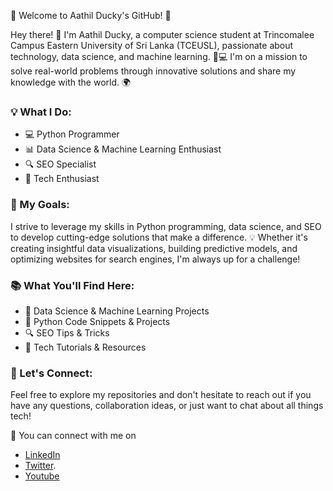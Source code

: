 

🚀 Welcome to Aathil Ducky's GitHub! 🌟

Hey there! 👋 I'm Aathil Ducky, a computer science student at Trincomalee Campus Eastern University of Sri Lanka (TCEUSL), passionate about technology, data science, and machine learning. 🤖💻 I'm on a mission to solve real-world problems through innovative solutions and share my knowledge with the world. 🌍

### 💡 What I Do:

- 💻 Python Programmer
- 📊 Data Science & Machine Learning Enthusiast
- 🔍 SEO Specialist
- 🚀 Tech Enthusiast

### 🌟 My Goals:

I strive to leverage my skills in Python programming, data science, and SEO to develop cutting-edge solutions that make a difference. 💡 Whether it's creating insightful data visualizations, building predictive models, and optimizing websites for search engines, I'm always up for a challenge!

### 📚 What You'll Find Here:

- 🧠 Data Science & Machine Learning Projects
- 🐍 Python Code Snippets & Projects
- 🔍 SEO Tips & Tricks
- 🚀 Tech Tutorials & Resources

### 🚀 Let's Connect:

Feel free to explore my repositories and don't hesitate to reach out if you have any questions, collaboration ideas, or just want to chat about all things tech! 

🌟 You can connect with me on 

- [LinkedIn](https://www.linkedin.com/in/aathil-ducky-95b12a218)
- [Twitter](https://twitter.com/AathilDucky).
- [Youtube](https://www.youtube.com/@aathilducky)
